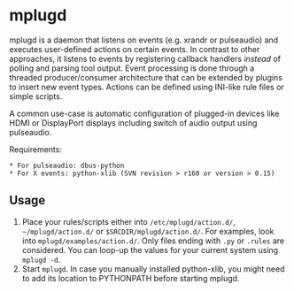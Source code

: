 
mplugd
======

mplugd is a daemon that listens on events (e.g. xrandr or pulseaudio) and
executes user-defined actions on certain events. In contrast to other
approaches, it listens to events by registering callback handlers *instead* of
polling and parsing tool output. Event processing is done through a threaded
producer/consumer architecture that can be extended by plugins to insert new
event types. Actions can be defined using INI-like rule files or simple
scripts.

A common use-case is automatic configuration of plugged-in devices like HDMI
or DisplayPort displays including switch of audio output using pulseaudio.

Requirements:

	* For pulseaudio: dbus-python
	* For X events: python-xlib (SVN revision > r160 or version > 0.15)

Usage
-----

1. Place your rules/scripts either into `/etc/mplugd/action.d/`,
   `~/mplugd/action.d/` or `$SRCDIR/mplugd/action.d/`. For examples, look into
   `mplugd/examples/action.d/`. Only files ending with `.py` or `.rules` are
   considered. You can loop-up the values for your current system using
   `mplugd -d`.
2. Start `mplugd`. In case you manually installed python-xlib, you might need
   to add its location to PYTHONPATH before starting mplugd.